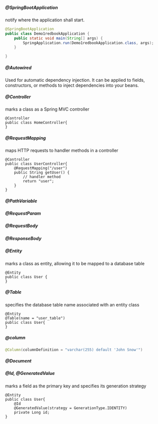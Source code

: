 ##### @SpringBootApplication

notify where the application shall start.

```java
@SpringBootApplication
public class Demo1redbookApplication {
	public static void main(String[] args) {
		SpringApplication.run(Demo1redbookApplication.class, args);
	}

}
```

##### @Autowired

Used for automatic dependency injection. It can be applied to fields, constructors, or methods to inject dependencies into your beans.

##### @Controller

marks a class as a Spring MVC controller

```
@Controller
public class HomeController{
}
```

#####  @RequestMapping

maps HTTP requests to handler methods in a controller

```
@Controller
public class UserController{
    @RequestMapping("/user")
    public String getUser() {
        // handler method
        return "user";
    }
}
```

##### @PathVariable

##### @RequestParam

##### @RequestBody

##### @ResponseBody

##### @Entity

marks a class as entity, allowing it to be mapped to a database table

```
@Entity
public class User {
}
```

##### @Table

specifies the database table name associated with an entity class

```
@Entity
@Table(name = "user_table")
public class User{
}
```

##### @column

```java
@Column(columnDefinition = "varchar(255) default 'John Snow'")
```

##### @Document



##### @Id, @GeneratedValue

marks a field as the primary key and specifies its generation strategy

```
@Entity
public class User{
    @Id
    @GeneratedValue(strategy = GenerationType.IDENTITY)
    private Long id;
}
```
